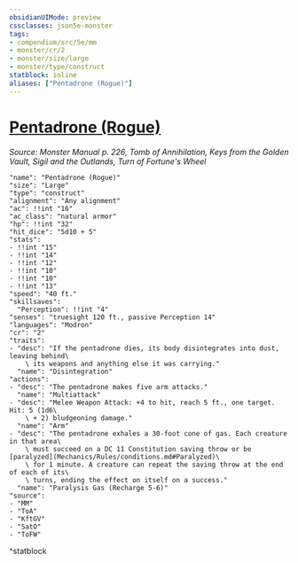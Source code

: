 ```yaml
---
obsidianUIMode: preview
cssclasses: json5e-monster
tags:
- compendium/src/5e/mm
- monster/cr/2
- monster/size/large
- monster/type/construct
statblock: inline
aliases: ["Pentadrone (Rogue)"]
---
```

# [Pentadrone (Rogue)](Mechanics\bestiary\construct/pentadrone-rogue.md)
*Source: Monster Manual p. 226, Tomb of Annihilation, Keys from the Golden Vault, Sigil and the Outlands, Turn of Fortune's Wheel*  

```statblock
"name": "Pentadrone (Rogue)"
"size": "Large"
"type": "construct"
"alignment": "Any alignment"
"ac": !!int "16"
"ac_class": "natural armor"
"hp": !!int "32"
"hit_dice": "5d10 + 5"
"stats":
- !!int "15"
- !!int "14"
- !!int "12"
- !!int "10"
- !!int "10"
- !!int "13"
"speed": "40 ft."
"skillsaves":
  "Perception": !!int "4"
"senses": "truesight 120 ft., passive Perception 14"
"languages": "Modron"
"cr": "2"
"traits":
- "desc": "If the pentadrone dies, its body disintegrates into dust, leaving behind\
    \ its weapons and anything else it was carrying."
  "name": "Disintegration"
"actions":
- "desc": "The pentadrone makes five arm attacks."
  "name": "Multiattack"
- "desc": "Melee Weapon Attack: +4 to hit, reach 5 ft., one target. Hit: 5 (1d6\
    \ + 2) bludgeoning damage."
  "name": "Arm"
- "desc": "The pentadrone exhales a 30-foot cone of gas. Each creature in that area\
    \ must succeed on a DC 11 Constitution saving throw or be [paralyzed](Mechanics/Rules/conditions.md#Paralyzed)\
    \ for 1 minute. A creature can repeat the saving throw at the end of each of its\
    \ turns, ending the effect on itself on a success."
  "name": "Paralysis Gas (Recharge 5-6)"
"source":
- "MM"
- "ToA"
- "KftGV"
- "SatO"
- "ToFW"
```
^statblock